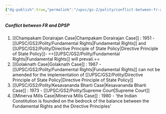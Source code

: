 ```yaml
---
{"dg-publish":true,"permalink":"/upsc/gs-2/polity/conflict-between-fr-and-dpsp/","dgHomeLink":true,"dgPassFrontmatter":false}
---
```


##### Conflict between FR and DPSP

1. [[Champakam Dorairajan Case|Champakam Dorairajan Case]] : 1951 - [[UPSC/GS2/Polity/Fundamental Rights|Fundamental Rights]] and [[UPSC/GS2/Polity/Directive Principle of State Policy|Directive Principle of State Policy]]- ==[[UPSC/GS2/Polity/Fundamental Rights|Fundamental Rights]] will prevail.== 
2. [[Golaknath Case|Golaknath Case]] : 1967 - [[UPSC/GS2/Polity/Fundamental Rights|Fundamental Rights]] can not be amended for the implementation of [[UPSC/GS2/Polity/Directive Principle of State Policy|Directive Principle of State Policy]]
3. [[UPSC/GS2/Polity/Kesavananda Bharti Case|Kesavananda Bharti Case]] : 1973 - [[UPSC/GS2/Polity/Supreme Court|Supreme Court]] 
4. [[Minerva Mills Case|Minerva Mills Case]] : 1980 - ‘the Indian Constitution is founded on the bedrock of the balance between the Fundamental Rights and the Directive Principles'